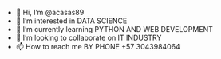 - 👋 Hi, I’m @acasas89
- 👀 I’m interested in DATA SCIENCE
- 🌱 I’m currently learning PYTHON AND WEB DEVELOPMENT
- 💞️ I’m looking to collaborate on IT INDUSTRY
- 📫 How to reach me BY PHONE +57 3043984064

<!---
acasas89/acasas89 is a ✨ special ✨ repository because its `README.md` (this file) appears on your GitHub profile.
You can click the Preview link to take a look at your changes.
--->
